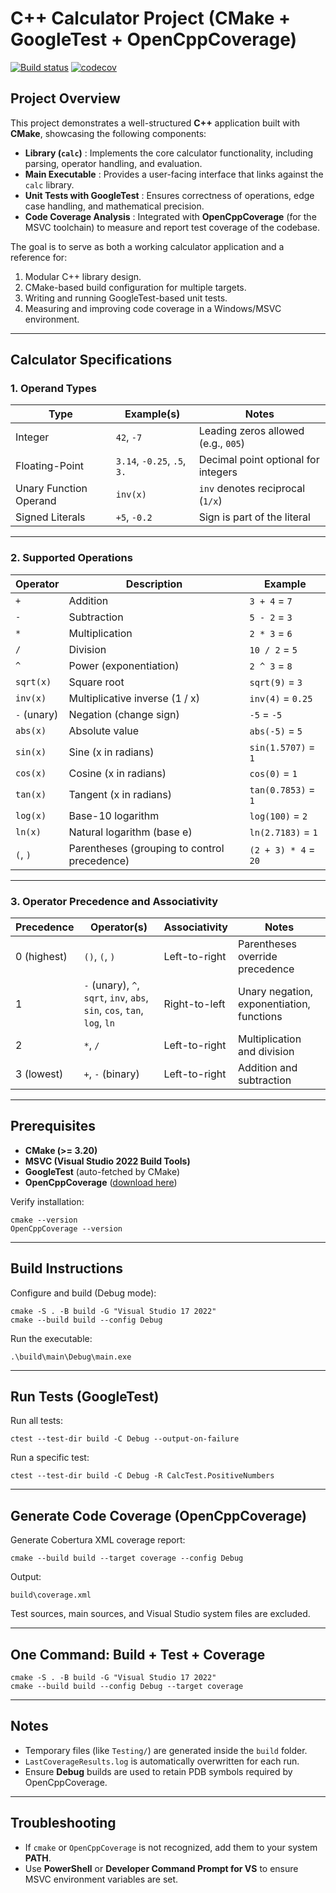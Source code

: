 # C++ Calculator Project (CMake + GoogleTest + OpenCppCoverage)

[![Build status](https://ci.appveyor.com/api/projects/status/wm4wo8p7im7frq61/branch/main?svg=true)](https://ci.appveyor.com/project/sauvik3/infix-postfix/branch/main)
[![codecov](https://codecov.io/github/sauvik3/infix_postfix/graph/badge.svg?token=MBZSWKKJUQ)](https://codecov.io/github/sauvik3/infix_postfix)

## Project Overview

This project demonstrates a well-structured **C++** application built with **CMake**, showcasing the following components:

- **Library (`calc`)** : Implements the core calculator functionality, including parsing, operator handling, and evaluation.
- **Main Executable** : Provides a user-facing interface that links against the `calc` library.
- **Unit Tests with GoogleTest** : Ensures correctness of operations, edge case handling, and mathematical precision.
- **Code Coverage Analysis** : Integrated with **OpenCppCoverage** (for the MSVC toolchain) to measure and report test coverage of the codebase.

The goal is to serve as both a working calculator application and a reference for:
1. Modular C++ library design.
2. CMake-based build configuration for multiple targets.
3. Writing and running GoogleTest-based unit tests.
4. Measuring and improving code coverage in a Windows/MSVC environment.


---

## Calculator Specifications

### 1. Operand Types
| Type                       | Example(s)              | Notes                               |
| -------------------------- | ----------------------- | ----------------------------------- |
| Integer                | `42`, `-7`                  | Leading zeros allowed (e.g., `005`) |
| Floating-Point         | `3.14`, `-0.25`, `.5`, `3.` | Decimal point optional for integers |
| Unary Function Operand | `inv(x)`                    | `inv` denotes reciprocal (`1/x`)    |
| Signed Literals        | `+5`, `-0.2`                | Sign is part of the literal         |


---

### 2. Supported Operations
| Operator     | Description                                        | Example                     |
|--------------|----------------------------------------------------|-----------------------------|
| `+`          | Addition                                           | `3 + 4` = `7`               |
| `-`          | Subtraction                                        | `5 - 2` = `3`               |
| `*`          | Multiplication                                     | `2 * 3` = `6`               |
| `/`          | Division                                           | `10 / 2` = `5`              |
| `^`          | Power (exponentiation)                             | `2 ^ 3` = `8`               |
| `sqrt(x)`    | Square root                                        | `sqrt(9)` = `3`             |
| `inv(x)`     | Multiplicative inverse (1 / x)                     | `inv(4)` = `0.25`           |
| `-` (unary)  | Negation (change sign)                             | `-5` = `-5`                 |
| `abs(x)`     | Absolute value                                     | `abs(-5)` = `5`             |
| `sin(x)`     | Sine (x in radians)                                | `sin(1.5707)` = `1`         |
| `cos(x)`     | Cosine (x in radians)                              | `cos(0)` = `1`              |
| `tan(x)`     | Tangent (x in radians)                             | `tan(0.7853)` = `1`         |
| `log(x)`     | Base-10 logarithm                                  | `log(100)` = `2`            |
| `ln(x)`      | Natural logarithm (base e)                         | `ln(2.7183)` = `1`          |
| `(`, `)`     | Parentheses (grouping to control precedence)       | `(2 + 3) * 4` = `20`        |


---

### 3. Operator Precedence and Associativity
| Precedence | Operator(s)                                     | Associativity   | Notes                                                            |
|------------|-------------------------------------------------|-----------------|------------------------------------------------------------------|
| 0 (highest)| `()`, `(`, `)`                                  | Left-to-right   | Parentheses override precedence                                  |
| 1          | `-` (unary), `^`, `sqrt`, `inv`, `abs`, `sin`, `cos`, `tan`, `log`, `ln` | Right-to-left | Unary negation, exponentiation, functions                        |
| 2          | `*`, `/`                                        | Left-to-right   | Multiplication and division                                      |
| 3 (lowest) | `+`, `-` (binary)                               | Left-to-right   | Addition and subtraction                                         |


---
## Prerequisites
- **CMake (>= 3.20)**
- **MSVC (Visual Studio 2022 Build Tools)**
- **GoogleTest** (auto-fetched by CMake)
- **OpenCppCoverage** ([download here](https://github.com/OpenCppCoverage/OpenCppCoverage/releases))

Verify installation:
```
cmake --version
OpenCppCoverage --version
```


---
## Build Instructions
Configure and build (Debug mode):
```
cmake -S . -B build -G "Visual Studio 17 2022"
cmake --build build --config Debug
```

Run the executable:
```
.\build\main\Debug\main.exe
```


---
## Run Tests (GoogleTest)
Run all tests:
```
ctest --test-dir build -C Debug --output-on-failure
```

Run a specific test:
```
ctest --test-dir build -C Debug -R CalcTest.PositiveNumbers
```


---
## Generate Code Coverage (OpenCppCoverage)
Generate Cobertura XML coverage report:
```
cmake --build build --target coverage --config Debug
```

Output:
```
build\coverage.xml
```

Test sources, main sources, and Visual Studio system files are excluded.


---
## One Command: Build + Test + Coverage
```
cmake -S . -B build -G "Visual Studio 17 2022"
cmake --build build --config Debug --target coverage
```


---
## Notes
- Temporary files (like `Testing/`) are generated inside the `build` folder.
- `LastCoverageResults.log` is automatically overwritten for each run.
- Ensure **Debug** builds are used to retain PDB symbols required by OpenCppCoverage.


---
## Troubleshooting
- If `cmake` or `OpenCppCoverage` is not recognized, add them to your system **PATH**.
- Use **PowerShell** or **Developer Command Prompt for VS** to ensure MSVC environment variables are set.
